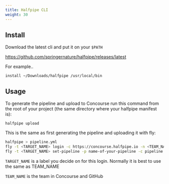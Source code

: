 ```yaml
---
title: Halfpipe CLI
weight: 30
---
```


## Install
Download the latest cli and put it on your `$PATH`

<https://github.com/springernature/halfpipe/releases/latest>

For example..
```
install ~/Downloads/halfpipe /usr/local/bin
```

## Usage

To generate the pipeline and upload to Concourse run this command from the root of your project (the same directory where your halfpipe manifest is):

```
halfpipe upload
```

This is the same as first generating the pipeline and uploading it with fly:

```bash
halfpipe > pipeline.yml
fly -t <TARGET_NAME> login -c https://concourse.halfpipe.io -n <TEAM_NAME>
fly -t <TARGET_NAME> set-pipeline -p name-of-your-pipeline -c pipeline.yml
```
`TARGET_NAME` is a label you decide on for this login. Normally it is best to use the same as TEAM_NAME

`TEAM_NAME` is the team in Concourse and GitHub
